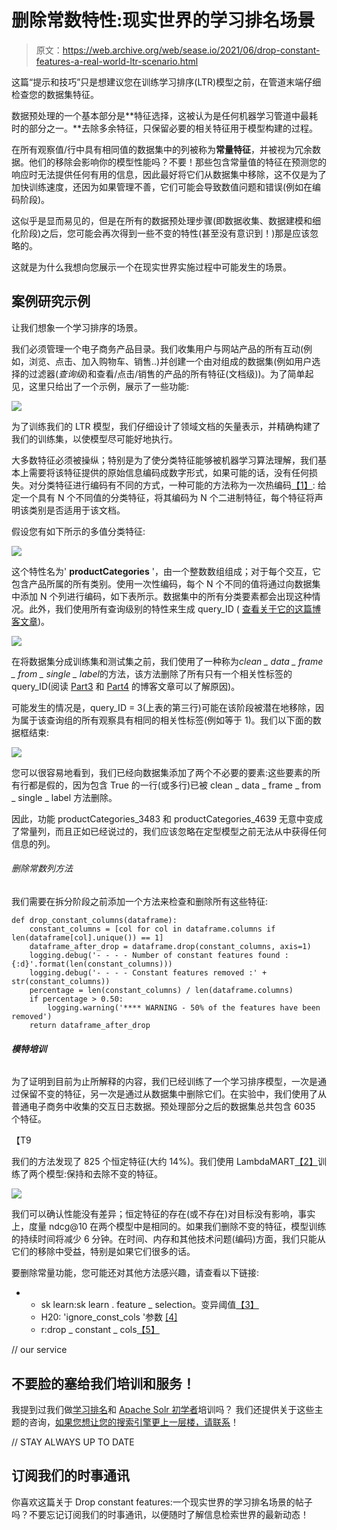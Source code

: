 # 删除常数特性:现实世界的学习排名场景

> 原文：<https://web.archive.org/web/sease.io/2021/06/drop-constant-features-a-real-world-ltr-scenario.html>

这篇“提示和技巧”只是想建议您在训练学习排序(LTR)模型之前，在管道末端仔细检查您的数据集特征。

数据预处理的一个基本部分是**特征选择，这被认为是任何机器学习管道中最耗时的部分之一。**去除多余特征，只保留必要的相关特征用于模型构建的过程。

在所有观察值/行中具有相同值的数据集中的列被称为**常量特征**，并被视为冗余数据。他们的移除会影响你的模型性能吗？不要！那些包含常量值的特征在预测您的响应时无法提供任何有用的信息，因此最好将它们从数据集中移除，这不仅是为了加快训练速度，还因为如果管理不善，它们可能会导致数值问题和错误(例如在编码阶段)。

这似乎是显而易见的，但是在所有的数据预处理步骤(即数据收集、数据建模和细化阶段)之后，您可能会再次得到一些不变的特性(甚至没有意识到！)那是应该忽略的。

这就是为什么我想向您展示一个在现实世界实施过程中可能发生的场景。

## 案例研究示例

让我们想象一个学习排序的场景。

我们必须管理一个电子商务产品目录。我们收集用户与网站产品的所有互动(例如，浏览、点击、加入购物车、销售..)并创建一个由<query document="">对组成的数据集(例如用户选择的过滤器(*查询级*)和查看/点击/销售的产品的所有特征(文档级))。为了简单起见，这里只给出了一个示例，展示了一些功能:</query>

![](img/73bfa063a98a9f2b6a154547b64d45ed.png)

为了训练我们的 LTR 模型，我们仔细设计了领域文档的矢量表示，并精确构建了我们的训练集，以使模型尽可能好地执行。

大多数特征必须被操纵；特别是为了使分类特征能够被机器学习算法理解，我们基本上需要将该特征提供的原始信息编码成数字形式，如果可能的话，没有任何损失。对分类特征进行编码有不同的方式，一种可能的方法称为一次热编码[【1】](https://web.archive.org/web/20220929235710/https://machinelearningmastery.com/why-one-hot-encode-data-in-machine-learning/):
给定一个具有 N 个不同值的分类特征，将其编码为 N 个二进制特征，每个特征将声明该类别是否适用于该文档。



假设您有如下所示的多值分类特征:

![](img/eec441df8de0e700c47166a06e4e6694.png)

这个特性名为' **productCategories** '，由一个整数数组组成；对于每个交互，它包含产品所属的所有类别。使用一次性编码，每个 N 个不同的值将通过向数据集中添加 N 个列进行编码，如下表所示。数据集中的所有分类要素都会出现这种情况。此外，我们使用所有查询级别的特性来生成 query_ID ( [查看关于它的这篇博客文章](https://web.archive.org/web/20220929235710/https://sease.io/2021/03/a-learning-to-rank-project-on-a-daily-song-ranking-problem-part-3.html))。

![](img/1bb13f7d7c7f04fe2a941970319ec735.png)

在将数据集分成训练集和测试集之前，我们使用了一种称为*clean _ data _ frame _ from _ single _ label*的方法，该方法删除了所有只有一个相关性标签的 query_ID(阅读 [Part3](https://web.archive.org/web/20220929235710/https://sease.io/2021/03/a-learning-to-rank-project-on-a-daily-song-ranking-problem-part-3.html) 和 [Part4](https://web.archive.org/web/20220929235710/https://sease.io/2021/05/a-learning-to-rank-project-on-a-daily-song-ranking-problem-part-4.html) 的博客文章可以了解原因)。

可能发生的情况是，query_ID = 3(上表的第三行)可能在该阶段被潜在地移除，因为属于该查询组的所有观察具有相同的相关性标签(例如等于 1)。我们以下面的数据框结束:

![](img/20936751af6f44e76400156e50e07278.png)

您可以很容易地看到，我们已经向数据集添加了两个不必要的要素:这些要素的所有行都是假的，因为包含 True 的一行(或多行)已被 clean _ data _ frame _ from _ single _ label 方法删除。

因此，功能 productCategories_3483 和 productCategories_4639 无意中变成了常量列，而且正如已经说过的，我们应该忽略在定型模型之前无法从中获得任何信息的列。



###### 删除常数列方法

我们需要在拆分阶段之前添加一个方法来检查和删除所有这些特征:

```
def drop_constant_columns(dataframe):
    constant_columns = [col for col in dataframe.columns if len(dataframe[col].unique()) == 1]
    dataframe_after_drop = dataframe.drop(constant_columns, axis=1)
    logging.debug('- - - - Number of constant features found : {:d}'.format(len(constant_columns)))
    logging.debug('- - - - Constant features removed :' + str(constant_columns))
    percentage = len(constant_columns) / len(dataframe.columns)
    if percentage > 0.50:
        logging.warning('**** WARNING - 50% of the features have been removed')
    return dataframe_after_drop
```

###### **模特培训**

为了证明到目前为止所解释的内容，我们已经训练了一个学习排序模型，一次是通过保留不变的特征，另一次是通过从数据集中删除它们。在实验中，我们使用了从普通电子商务中收集的交互日志数据。预处理部分之后的数据集总共包含 6035 个特征。

【T9

我们的方法发现了 825 个恒定特征(大约 14%)。我们使用 LambdaMART[【2】](https://web.archive.org/web/20220929235710/https://medium.com/rocket-travel/why-we-chose-lambdamart-for-our-hotel-ranking-model-45f84e22cec)训练了两个模型:保持和去除不变的特征。

![](img/e169b7336d577cc5700bdf1020416cff.png)

我们可以确认性能没有差异；恒定特征的存在(或不存在)对目标没有影响，事实上，度量 ndcg@10 在两个模型中是相同的。如果我们删除不变的特征，模型训练的持续时间将减少 6 分钟。在时间、内存和其他技术问题(编码)方面，我们只能从它们的移除中受益，特别是如果它们很多的话。

要删除常量功能，您可能还对其他方法感兴趣，请查看以下链接:



*   *   sk learn:sk learn . feature _ selection。变异阈值[【3】](https://web.archive.org/web/20220929235710/https://scikit-learn.org/stable/modules/generated/sklearn.feature_selection.VarianceThreshold.html)
    *   H20: 'ignore_const_cols '参数 [[4]](https://web.archive.org/web/20220929235710/https://docs.h2o.ai/h2o/latest-stable/h2o-docs/data-science/algo-params/ignore_const_cols.html)
    *   r:drop _ constant _ cols[【5】](https://web.archive.org/web/20220929235710/https://rdrr.io/cran/hutils/man/drop_constant_cols.html)

// our service

## 不要脸的塞给我们培训和服务！

我提到过我们做[学习排名](https://web.archive.org/web/20220929235710/https://sease.io/learning-to-rank-training)和 [Apache Solr 初学者](https://web.archive.org/web/20220929235710/https://sease.io/training/apache-solr-training/apache-solr-beginner-training)培训吗？
我们还提供关于这些主题的咨询，[如果您想让您的搜索引擎更上一层楼，请联系](https://web.archive.org/web/20220929235710/https://sease.io/contacts)！

// STAY ALWAYS UP TO DATE

## 订阅我们的时事通讯

你喜欢这篇关于 Drop constant features:一个现实世界的学习排名场景的帖子吗？不要忘记订阅我们的时事通讯，以便随时了解信息检索世界的最新动态！